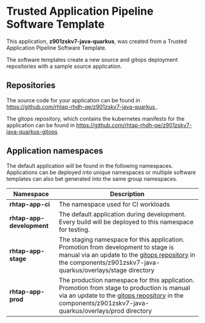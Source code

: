 # Trusted Application Pipeline Software Template

This application, **z901zskv7-java-quarkus**, was created from a Trusted Application Pipeline Software Template.

The software templates create a new source and gitops deployment repositories with a sample source application. 

## Repositories

The source code for your application can be found in [https://github.com/rhtap-rhdh-qe/z901zskv7-java-quarkus ](https://github.com/rhtap-rhdh-qe/z901zskv7-java-quarkus ).
 
The gitops repository, which contains the kubernetes manifests for the application can be found in 
[https://github.com/rhtap-rhdh-qe/z901zskv7-java-quarkus-gitops ](https://github.com/rhtap-rhdh-qe/z901zskv7-java-quarkus-gitops ) 

## Application namespaces 

The default application will be found in the following namespaces. Applications can be deployed into unique namespaces or multiple software templates can also bet generated into the same group namespaces.  

|  Namespace   |  Description   |  
| -------- | -------- |
| **rhtap-app-ci** | The namespace used for CI workloads |
| **rhtap-app-development** | The default application during development. Every build will be deployed to this namespace for testing. |
| **rhtap-app-stage** | The staging namespace for this application. Promotion from development to stage is manual via an update to the [gitops repository](https://github.com/rhtap-rhdh-qe/z901zskv7-java-quarkus-gitops ) in the components/z901zskv7-java-quarkus/overlays/stage directory |
| **rhtap-app-prod** | The production namespace for this application. Promotion from stage to production is manual via an update to the [gitops repository](https://github.com/rhtap-rhdh-qe/z901zskv7-java-quarkus-gitops ) in the components/z901zskv7-java-quarkus/overlays/prod directory |